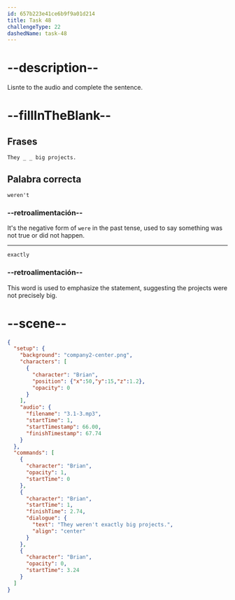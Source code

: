 ```yaml
---
id: 657b223e41ce6b9f9a01d214
title: Task 48
challengeType: 22
dashedName: task-48
---
```


<!-- (Audio) Brian: They weren't exactly big projects. -->

# --description--

Lisnte to the audio and complete the sentence.

# --fillInTheBlank--

## Frases

`They _ _ big projects.`

## Palabra correcta

`weren't`

### --retroalimentación--

It's the negative form of `were` in the past tense, used to say something was not true or did not happen.

---

`exactly`

### --retroalimentación--

This word is used to emphasize the statement, suggesting the projects were not precisely big.

# --scene--

```json
{
  "setup": {
    "background": "company2-center.png",
    "characters": [
      {
        "character": "Brian",
        "position": {"x":50,"y":15,"z":1.2},
        "opacity": 0
      }
    ],
    "audio": {
      "filename": "3.1-3.mp3",
      "startTime": 1,
      "startTimestamp": 66.00,
      "finishTimestamp": 67.74
    }
  },
  "commands": [
    {
      "character": "Brian",
      "opacity": 1,
      "startTime": 0
    },
    {
      "character": "Brian",
      "startTime": 1,
      "finishTime": 2.74,
      "dialogue": {
        "text": "They weren't exactly big projects.",
        "align": "center"
      }
    },
    {
      "character": "Brian",
      "opacity": 0,
      "startTime": 3.24
    }
  ]
}
```
